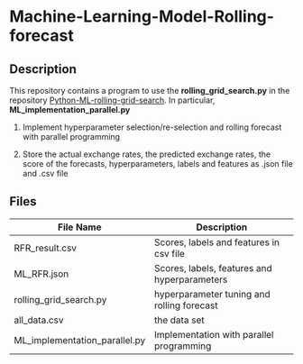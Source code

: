 # Machine-Learning-Model-Rolling-forecast

## Description
This repository contains a program to use the **rolling_grid_search.py** in the repository [Python-ML-rolling-grid-search](https://github.com/johntwk/Python-ML-rolling-grid-search).
In particular, **ML_implementation_parallel.py** 

1. Implement hyperparameter selection/re-selection and rolling forecast with parallel programming

2. Store the actual exchange rates, the predicted exchange rates, the score of the forecasts, hyperparameters, labels and features as .json file and .csv file

## Files

| File Name                       | Description                                     |
|---------------------------------|-------------------------------------------------|
| RFR_result.csv                  | Scores, labels and features in csv file         |
| ML_RFR.json                     | Scores, labels, features and hyperparameters    |
| rolling_grid_search.py          | hyperparameter tuning and rolling forecast      |
| all_data.csv                    | the data set                                    |
| ML_implementation_parallel.py   | Implementation with parallel programming        |
